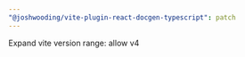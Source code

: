 ```yaml
---
"@joshwooding/vite-plugin-react-docgen-typescript": patch
---
```


Expand vite version range: allow v4
